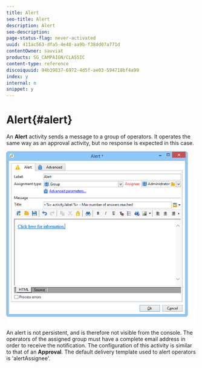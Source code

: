 ```yaml
---
title: Alert
seo-title: Alert
description: Alert
seo-description: 
page-status-flag: never-activated
uuid: 411ac563-dfa5-4e48-aa9b-f38dd07a771d
contentOwner: sauviat
products: SG_CAMPAIGN/CLASSIC
content-type: reference
discoiquuid: 94b39837-6972-4d5f-ae03-594718bf4a99
index: y
internal: n
snippet: y
---
```


# Alert{#alert}

An **Alert** activity sends a message to a group of operators. It operates the same way as an approval activity, but no response is expected in this case.

![](assets/edit_alerte.png)

An alert is not persistent, and is therefore not visible from the console. The operators of the assigned group must have a complete email address in order to receive the notification. The configuration of this activity is similar to that of an **Approval**. The default delivery template used to alert operators is 'alertAssignee'.
